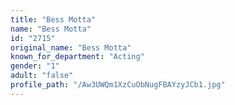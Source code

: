 ```yaml
---
title: "Bess Motta"
name: "Bess Motta"
id: "2715"
original_name: "Bess Motta"
known_for_department: "Acting"
gender: "1"
adult: "false"
profile_path: "/Aw3UWQm1XzCuObNugFBAYzyJCb1.jpg"
---
```

